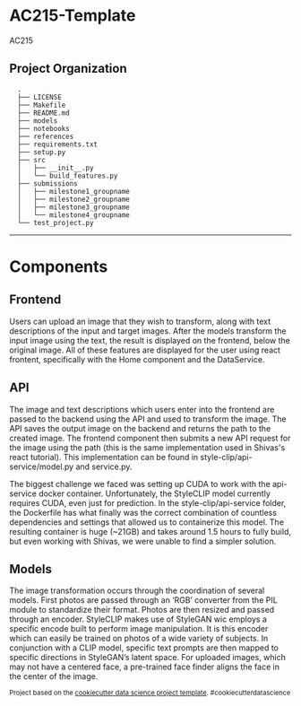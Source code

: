 AC215-Template
==============================

AC215

Project Organization
------------
      .
      ├── LICENSE
      ├── Makefile
      ├── README.md
      ├── models
      ├── notebooks
      ├── references
      ├── requirements.txt
      ├── setup.py
      ├── src
      │   ├── __init__.py
      │   └── build_features.py
      ├── submissions
      │   ├── milestone1_groupname
      │   ├── milestone2_groupname
      │   ├── milestone3_groupname
      │   └── milestone4_groupname
      └── test_project.py

--------

# Components

## Frontend

Users can upload an image that they wish to transform, along with text descriptions of the input and target images. After the models transform the input image using the text, the result is displayed on the frontend, below the original image. All of these features are displayed for the user using react frontent, specifically with the Home component and the DataService.

## API

The image and text descriptions which users enter into the frontend are passed to the backend using the API and used to transform the image. The API saves the output image on the backend and returns the path to the created image. The frontend component then submits a new API request for the image using the path (this is the same implementation used in Shivas's react tutorial). This implementation can be found in style-clip/api-service/model.py and service.py.

The biggest challenge we faced was setting up CUDA to work with the api-service docker container. Unfortunately, the StyleCLIP model currently requires CUDA, even just for prediction. In the style-clip/api-service folder, the Dockerfile has what finally was the correct combination of countless dependencies and settings that allowed us to containerize this model. The resulting container is huge (~21GB) and takes around 1.5 hours to fully build, but even working with Shivas, we were unable to find a simpler solution. 

## Models

The image transformation occurs through the coordination of several models. First photos are passed through an ‘RGB’ converter from the PIL module to standardize their format. Photos are then resized and passed through an encoder. StyleCLIP makes use of StyleGAN wic employs a specific encode built to perform image manipulation. It is this encoder which can easily be trained on photos of a wide variety of subjects. In conjunction with a CLIP model, specific text prompts are then mapped to specific directions in StyleGAN’s latent space. For uploaded images, which may not have a centered face, a pre-trained face finder aligns the face in the center of the image. 


<p><small>Project based on the <a target="_blank" href="https://drivendata.github.io/cookiecutter-data-science/">cookiecutter data science project template</a>. #cookiecutterdatascience</small></p>
